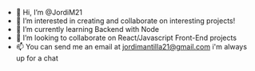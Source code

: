- 👋 Hi, I’m @JordiM21 
- 👀 I’m interested in creating and collaborate on interesting projects!
- 🌱 I’m currently learning Backend with Node
- 💞️ I’m looking to collaborate on React/Javascript Front-End projects
- 📫 You can send me an email at jordimantilla21@gmail.com i'm always up for a chat

<!---
JordiM21/JordiM21 is a ✨ special ✨ repository because its `README.md` (this file) appears on your GitHub profile.
You can click the Preview link to take a look at your changes.
--->
